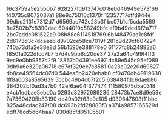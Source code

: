 16c3759a5e25b0b7
928227fd913747c0
8e0d46949e573f66
f40735c8072037a1
88e9c75010c1370f
12357717dffd944e
09dbd2131e7312d7
d6569ac742c23b3f
bc07b1cf5cda5589
8e7502b7c8390dac
60440f9c58249bfc
ef9b49ded6f2a717
2bc7addc081522a9
08b88e6114518769
6b148479ad1c8fdf
2d6173d3c7dcaee6
d9702ce58ce7019f
281c9d29cf607224
740a73d1a2e38e8d
56b1590e388178e0
61177fc8b24893a6
18501a022dfcc7b7
57d4c9bb6c20de37
27a2a64b499f4ff3
9ec9e0bb9357d2f9
18867c04391ee697
dc89e545c95ef089
0db9a6e329a06718
c67df329ec7c8581
0a23c02e20d69827
db8ce49564dc07d0
544ea5b2420ebab0
cf0470db49119638
fff8a003a8565639
5bcbc49b4c07f2c5
638484fdc6daeb86
384202bf0ad3a7b0
42ef6ae04f377474
111580975d5a0318
e4cb1edbae5ebd0a
0293d82972689236
28473b7ce8d9e58e
7a73604205b83190
de49a02f63c0e105
d930647603f11bbc
825a48cdac247f08
dc693b2fd28883f3
a374a9857165529d
edff78cd5d64baa7
030d85fd05105501
